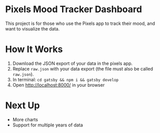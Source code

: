 # Pixels Mood Tracker Dashboard

This project is for those who use the Pixels app to track their mood, and want to visualize the data.

# How It Works

1. Download the JSON export of your data in the pixels app. 
2. Replace `raw.json` with your data export (the file must also be called `raw.json`). 
3. In terminal: `cd gatsby && npm i && gatsby develop`
4. Open [http://localhost:8000/](http://localhost:8000/) in your browser

# Next Up

- More charts
- Support for multiple years of data

